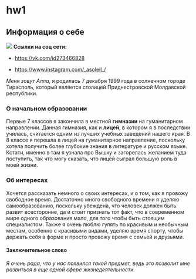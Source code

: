 # hw1
## Информация о себе
 ![](https://pp.userapi.com/c830401/v830401289/29478/-eLHc0_EOGo.jpg)
 **Ссылки на соц сети:**
 + <https://vk.com/id273466828>
 - <https://www.instagram.com/_asoleil_/>
 
*Меня зовут Алла*, я родилась 7 декабря 1999 года в солнечном городе Тирасполь, который является столицей Приднестровской Молдавской республики. 
### О начальном образовании
Первые 7 классов я закончила в местной **гимназии** на гуманитарном направлении. Данная гимназия, как и **лицей**, в котором я в последствии училась, считается одним из лучших учебных заведений нашего края. В 8 классе я перешла в лицей на гуманитарное направление, поскольку хотела получить более глубокие знания в литературе и русском языке. Кстати, именно в там я узнала про Вышку и загорелась желанием туда поступить, так что могу сказать, что лицей сыграл большую роль в моей жизни. 
### Об интересах 
Хочется рассказать немного о своих интересах, и о том, как я провожу свободное время. Достаточно много свободного времени я уделяю самообразованию, поскольку убеждена, что человек должен быть развит всесторонне, да и стоит признать тот факт, что в современном мире одного образования мало, для того чтобы быть стоящим специалистом. Также я очень люблю гулять по красивым и необычным местам, особенно с красивыми видами, уделяю время спорту, чтобы держать себя в форме и просто провожу время с семьей и друзьями. 
#### Заключительное слово
*Я очень рада, что у нас появился такой предмет, ведь это позволит мне развиться в еще одной сфере жизнедеятельности.* 


